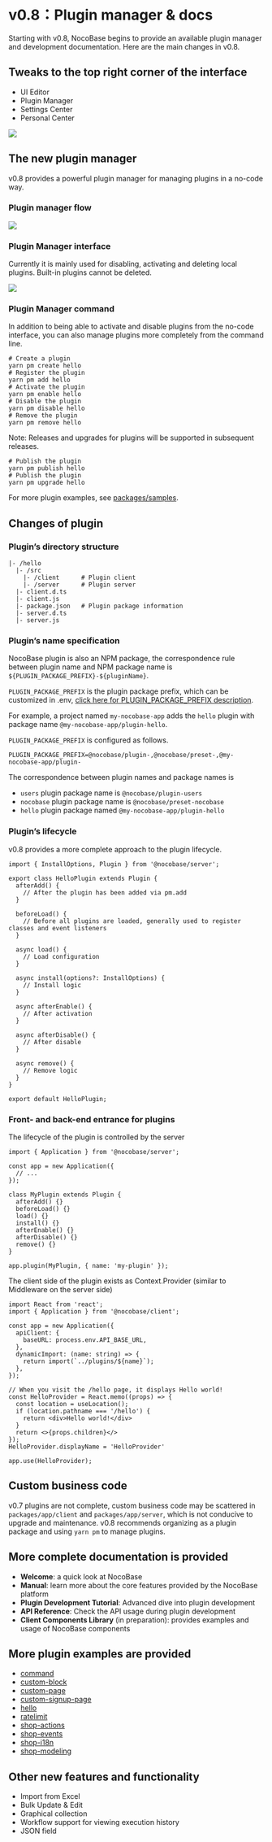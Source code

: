 # v0.8：Plugin manager & docs

Starting with v0.8, NocoBase begins to provide an available plugin manager and development documentation. Here are the main changes in v0.8.

## Tweaks to the top right corner of the interface

- UI Editor
- Plugin Manager
- Settings Center
- Personal Center

<img src="./v08-changelog/topright.jpg" style="max-width: 500px;" />

## The new plugin manager

v0.8 provides a powerful plugin manager for managing plugins in a no-code way.

### Plugin manager flow

<img src="./v08-changelog/pm-flow.svg" style="max-width: 580px;"/>

### Plugin Manager interface

Currently it is mainly used for disabling, activating and deleting local plugins. Built-in plugins cannot be deleted.

<img src="./v08-changelog/pm-ui.jpg" />

### Plugin Manager command

In addition to being able to activate and disable plugins from the no-code interface, you can also manage plugins more completely from the command line.

```
# Create a plugin
yarn pm create hello
# Register the plugin
yarn pm add hello
# Activate the plugin
yarn pm enable hello
# Disable the plugin
yarn pm disable hello
# Remove the plugin
yarn pm remove hello

```

Note: Releases and upgrades for plugins will be supported in subsequent releases.

```
# Publish the plugin
yarn pm publish hello
# Publish the plugin
yarn pm upgrade hello

```

For more plugin examples, see [packages/samples](https://github.com/nocobase/nocobase/tree/main/packages/samples).

## Changes of plugin

### Plugin’s directory structure

```
|- /hello
  |- /src
    |- /client      # Plugin client
    |- /server      # Plugin server
  |- client.d.ts
  |- client.js
  |- package.json   # Plugin package information
  |- server.d.ts
  |- server.js

```

### Plugin’s name specification

NocoBase plugin is also an NPM package, the correspondence rule between plugin name and NPM package name is `${PLUGIN_PACKAGE_PREFIX}-${pluginName}`.

`PLUGIN_PACKAGE_PREFIX` is the plugin package prefix, which can be customized in .env, [click here for PLUGIN_PACKAGE_PREFIX description](https://www.notion.so/api/env#plugin_package_prefix).

For example, a project named `my-nocobase-app` adds the `hello` plugin with package name `@my-nocobase-app/plugin-hello`.

`PLUGIN_PACKAGE_PREFIX` is configured as follows.

```
PLUGIN_PACKAGE_PREFIX=@nocobase/plugin-,@nocobase/preset-,@my-nocobase-app/plugin-

```

The correspondence between plugin names and package names is

- `users` plugin package name is `@nocobase/plugin-users`
- `nocobase` plugin package name is `@nocobase/preset-nocobase`
- `hello` plugin package named `@my-nocobase-app/plugin-hello`

### Plugin’s lifecycle

v0.8 provides a more complete approach to the plugin lifecycle.

```
import { InstallOptions, Plugin } from '@nocobase/server';

export class HelloPlugin extends Plugin {
  afterAdd() {
    // After the plugin has been added via pm.add
  }

  beforeLoad() {
    // Before all plugins are loaded, generally used to register classes and event listeners
  }

  async load() {
    // Load configuration
  }

  async install(options?: InstallOptions) {
    // Install logic
  }

  async afterEnable() {
    // After activation
  }

  async afterDisable() {
    // After disable
  }

  async remove() {
    // Remove logic
  }
}

export default HelloPlugin;

```

### Front- and back-end entrance for plugins

The lifecycle of the plugin is controlled by the server

```
import { Application } from '@nocobase/server';

const app = new Application({
  // ...
});

class MyPlugin extends Plugin {
  afterAdd() {}
  beforeLoad() {}
  load() {}
  install() {}
  afterEnable() {}
  afterDisable() {}
  remove() {}
}

app.plugin(MyPlugin, { name: 'my-plugin' });

```

The client side of the plugin exists as Context.Provider (similar to Middleware on the server side)

```
import React from 'react';
import { Application } from '@nocobase/client';

const app = new Application({
  apiClient: {
    baseURL: process.env.API_BASE_URL,
  },
  dynamicImport: (name: string) => {
    return import(`../plugins/${name}`);
  },
});

// When you visit the /hello page, it displays Hello world!
const HelloProvider = React.memo((props) => {
  const location = useLocation();
  if (location.pathname === '/hello') {
    return <div>Hello world!</div>
  }
  return <>{props.children}</>
});
HelloProvider.displayName = 'HelloProvider'

app.use(HelloProvider);

```

## Custom business code

v0.7 plugins are not complete, custom business code may be scattered in `packages/app/client` and `packages/app/server`, which is not conducive to upgrade and maintenance. v0.8 recommends organizing as a plugin package and using `yarn pm` to manage plugins.

## More complete documentation is provided

- **Welcome**: a quick look at NocoBase
- **Manual**: learn more about the core features provided by the NocoBase platform
- **Plugin Development Tutorial**: Advanced dive into plugin development
- **API Reference**: Check the API usage during plugin development
- **Client Components Library** (in preparation): provides examples and usage of NocoBase components

## More plugin examples are provided

- [command](https://github.com/nocobase/nocobase/tree/develop/packages/samples/command)
- [custom-block](https://github.com/nocobase/nocobase/tree/develop/packages/samples/custom-block)
- [custom-page](https://github.com/nocobase/nocobase/tree/develop/packages/samples/custom-page)
- [custom-signup-page](https://github.com/nocobase/nocobase/tree/develop/packages/samples/custom-signup-page)
- [hello](https://github.com/nocobase/nocobase/tree/develop/packages/samples/hello)
- [ratelimit](https://github.com/nocobase/nocobase/tree/develop/packages/samples/ratelimit)
- [shop-actions](https://github.com/nocobase/nocobase/tree/develop/packages/samples/shop-actions)
- [shop-events](https://github.com/nocobase/nocobase/tree/develop/packages/samples/shop-events)
- [shop-i18n](https://github.com/nocobase/nocobase/tree/develop/packages/samples/shop-i18n)
- [shop-modeling](https://github.com/nocobase/nocobase/tree/develop/packages/samples/shop-modeling)

## Other new features and functionality

- Import from Excel
- Bulk Update & Edit
- Graphical collection
- Workflow support for viewing execution history
- JSON field
